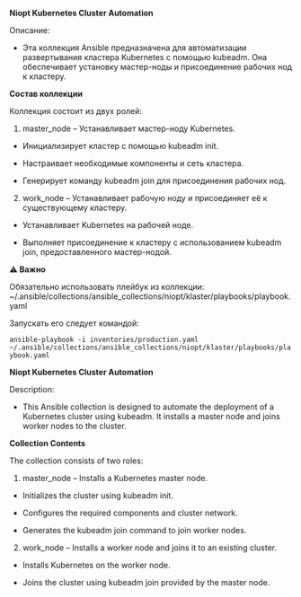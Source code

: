 **Niopt Kubernetes Cluster Automation**

Описание:
- Эта коллекция Ansible предназначена для автоматизации развертывания кластера Kubernetes с помощью kubeadm. Она обеспечивает установку мастер-ноды и присоединение рабочих нод к кластеру.

**Состав коллекции**

Коллекция состоит из двух ролей:

1) master_node – Устанавливает мастер-ноду Kubernetes.

- Инициализирует кластер с помощью kubeadm init.

- Настраивает необходимые компоненты и сеть кластера.

- Генерирует команду kubeadm join для присоединения рабочих нод.

2) work_node – Устанавливает рабочую ноду и присоединяет её к существующему кластеру.

- Устанавливает Kubernetes на рабочей ноде.

- Выполняет присоединение к кластеру с использованием kubeadm join, предоставленного мастер-нодой.

**⚠️ Важно**

Обязательно использовать плейбук из коллекции:
~/.ansible/collections/ansible_collections/niopt/klaster/playbooks/playbook.yaml

Запускать его следует командой:

`ansible-playbook -i inventories/production.yaml ~/.ansible/collections/ansible_collections/niopt/klaster/playbooks/playbook.yaml`

**Niopt Kubernetes Cluster Automation**

Description:
- This Ansible collection is designed to automate the deployment of a Kubernetes cluster using kubeadm. It installs a master node and joins worker nodes to the cluster.

**Collection Contents**

The collection consists of two roles:

1) master_node – Installs a Kubernetes master node.

- Initializes the cluster using kubeadm init.

- Configures the required components and cluster network.

- Generates the kubeadm join command to join worker nodes.

2) work_node – Installs a worker node and joins it to an existing cluster.

- Installs Kubernetes on the worker node.

- Joins the cluster using kubeadm join provided by the master node.
